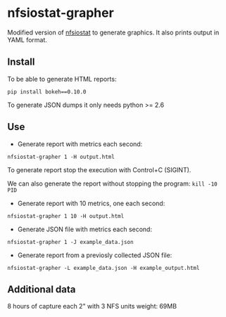 # nfsiostat-grapher
Modified version of [nfsiostat](http://git.linux-nfs.org/?p=steved/nfs-utils.git;a=blob;f=tools/nfs-iostat/nfs-iostat.py;h=61d15a540e4f1c2c9d250d1f1956520e52af3213;hb=1df82a36df74a59f55eea99d08612564fa22cbef) to generate graphics. It also prints output in YAML format.

## Install
To be able to generate HTML reports:
```
pip install bokeh==0.10.0
```

To generate JSON dumps it only needs python >= 2.6

## Use

+ Generate report with metrics each second:
```
nfsiostat-grapher 1 -H output.html
```
To generate report stop the execution with Control+C (SIGINT).

We can also generate the report without stopping the program: ``kill -10 PID``


+ Generate report with 10 metrics, one each second:
```
nfsiostat-grapher 1 10 -H output.html
```

+ Generate JSON file with metrics each second:
```
nfsiostat-grapher 1 -J example_data.json
```

+ Generate report from a previosly collected JSON file:
```
nfsiostat-grapher -L example_data.json -H example_output.html
```

## Additional data
8 hours of capture each 2" with 3 NFS units weight: 69MB
